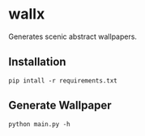 wallx
===

Generates scenic abstract wallpapers.

## Installation

```
pip intall -r requirements.txt
```

## Generate Wallpaper

```
python main.py -h
```
